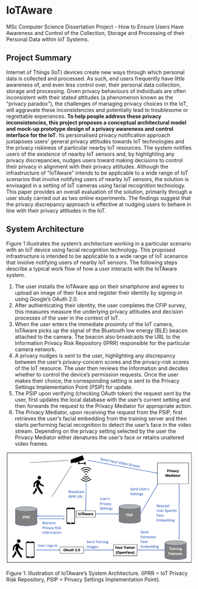 # IoTAware
MSc Computer Science Dissertation Project - How to Ensure Users Have Awareness and Control of the Collection, Storage and Processing of their Personal Data within IoT Systems.

## Project Summary

Internet of Things (IoT) devices create new ways through which personal data is collected and processed. As such, end users frequently have little awareness of, and even less control over, their personal data collection, storage and processing. Given privacy behaviours of individuals are often inconsistent with their stated attitudes (a phenomenon known as the “privacy paradox”), the challenges of managing privacy choices in the IoT, will aggravate these inconsistencies and potentially lead to troublesome or regrettable experiences. **To help people address these privacy inconsistencies, this project proposes a conceptual architectural model and mock-up prototype design of a privacy awareness and control interface for the IoT**. Its personalised privacy notification approach juxtaposes users’ general privacy attitudes towards IoT technologies and the privacy riskiness of particular nearby IoT resources. The system notifies users of the existence of nearby IoT sensors and, by highlighting any privacy discrepancies, nudges users toward making decisions to control their privacy in alignment with their privacy attitudes. Although the infrastructure of “IoTAware” intends to be applicable to a wide range of IoT scenarios that involve notifying users of nearby IoT sensors, the solution is envisaged in a setting of IoT cameras using facial recognition technology. This paper provides an overall evaluation of the solution, primarily through a user study carried out as two online experiments. The findings suggest that the privacy discrepancy approach is effective at nudging users to behave in line with their privacy attitudes in the IoT.

## System Architecture

Figure 1 illustrates the system’s architecture working in a particular scenario with an IoT device using facial recognition technology. This proposed infrastructure is intended to be applicable to a wide range of IoT scenarios that involve notifying users of nearby IoT sensors. The following steps describe a typical work flow of how a user interacts with the IoTAware system.
1. The user installs the IoTAware app on their smartphone and agrees to upload
an image of their face and register their identity by signing-in using Google’s
OAuth 2.0.
2. After authenticating their identity, the user completes the CFIP survey, this
measures measure the underlying privacy attitudes and decision processes of
the user in the context of IoT.
3. When the user enters the immediate proximity of the IoT camera, IoTAware
picks up the signal of the Bluetooth low energy (BLE) beacon attached to the
camera. The beacon also broadcasts the URL to the Information Privacy Risk
Repository (IPRR) responsible for the particular camera network.
4. A privacy nudges is sent to the user, highlighting any discrepancy between
the user’s privacy-concern scores and the privacy-risk scores of the IoT
resource. The user then reviews the information and decides whether to
control the device’s permission requests. Once the user makes their choice,
the corresponding setting is sent to the Privacy Settings Implementation Point
(PSIP) for update.
5. The PSIP upon verifying (checking OAuth token) the request sent by the user,
first updates the local database with the user’s current setting and then
forwards the request to the Privacy Mediator for appropriate action.
6. The Privacy Mediator, upon receiving the request from the PSIP, first retrieves
the user’s facial embedding from the training server and then starts
performing facial recognition to detect the user’s face in the video stream.
Depending on the privacy setting selected by the user the Privacy Mediator
either denatures the user’s face or retains unaltered video frames.

![alt text](https://github.com/bradclemson97/IoTAware/blob/main/IoTAware_System_Architecture.PNG "IoTAware Software Architecture")

Figure 1: Illustration of IoTAware’s System Architecture. (IPRR = IoT Privacy Risk Repository, PSIP = Privacy Settings Implementation Point).
